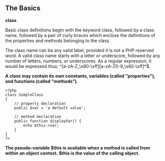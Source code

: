 ## The Basics ##

**class**

Basic class definitions begin with the keyword class, followed by a class name, followed by a pair of curly braces which enclose the definitions of the properties and methods belonging to the class.

The class name can be any valid label, provided it is not a PHP reserved word. A valid class name starts with a letter or underscore, followed by any number of letters, numbers, or underscores. As a regular expression, it would be expressed thus: ^[a-zA-Z_\x80-\xff][a-zA-Z0-9_\x80-\xff]*$.

**A class may contain its own constants, variables (called "properties"), and functions (called "methods").**

```
<?php
class SimpleClass
{
    // property declaration
    public $var = 'a default value';

    // method declaration
    public function displayVar() {
        echo $this->var;
    }
}
?>
```
**The pseudo-variable $this is available when a method is called from within an object context. $this is the value of the calling object.**